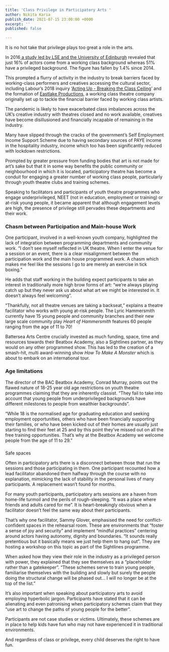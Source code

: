 ```yaml
---
title: 'Class Privilege in Participatory Arts '
author: Nikita Karia
publish_date: 2021-07-15 23:00:00 +0000
excerpt: ''
published: false

---
```

It is no hot take that privilege plays too great a role in the arts.

In 2016[ a study led by LSE and the University of Edinburgh](https://journals.sagepub.com/doi/full/10.1177/0038038516629917?rss=1) revealed that just 16% of actors come from a working class background whereas 51% have a privileged background. The figure has fallen by 1.4% since 2014.

This prompted a flurry of activity in the industry to break barriers faced by working-class performers and creatives accessing the cultural sector, including Labour’s 2018 inquiry ‘[Acting Up - Breaking the Class Ceiling](https://d3n8a8pro7vhmx.cloudfront.net/campaigncountdown/pages/1157/attachments/original/1502725031/Acting-Up-Report.pdf?1502725031)’ and the formation of [Eastlake Productions](https://www.theatren16ltd.co.uk/), a working class theatre company originally set up to tackle the financial barrier faced by working class artists.

The pandemic is likely to have exacerbated class imbalances across the UK’s creative industry with theatres closed and no work available, creatives have become disillusioned and financially incapable of remaining in the industry.

Many have slipped through the cracks of the government’s Self Employment Income Support Scheme due to having secondary sources of PAYE income in the hospitality industry, income which too has been significantly reduced with lockdown restrictions.

  
Prompted by greater pressure from funding bodies that art is not made for art’s sake but that it in some way benefits the public community or neighbourhood in which it is located, participatory theatre has become a conduit for engaging a greater number of working class people, particularly through youth theatre clubs and training schemes.

Speaking to facilitators and participants of youth theatre programmes who engage underprivileged, NEET (not in education, employment or training) or at-risk young people, it became apparent that although engagement levels are high, the presence of privilege still pervades these departments and their work.

### Chasm between Participation and Main-house Work

One participant, involved in a well-known youth company, highlighted the lack of integration between programming departments and community work. “I don’t see myself reflected in UK theatre. When I enter the venue for a session or an event, there is a clear misalignment between the participation work and the main house programmed work. A chasm which makes me feel like the sessions I go to are merely an exercise in tick boxing.”

He adds that staff working in the building expect participants to take an interest in traditionally more high brow forms of art: “we’re always playing catch up but they never ask us about what art we might be interested in. It doesn’t always feel welcoming”.

“Thankfully, not all theatre venues are taking a backseat,” explains a theatre facilitator who works with young at-risk people. The Lyric Hammersmith currently have 15 young people and community branches and their new large scale community play _Heart of Hammersmith_ features 60 people ranging from the age of 11 to 70!

Battersea Arts Centre crucially invested as much funding, space, time and resources towards their Beatbox Academy, also a Sightlines partner, as they would on any other programmed show. This has led to the creation of a smash-hit, multi award-winning show _How To Make A Monster_ which is about to embark on an international tour.

### Age limitations

The director of the BAC Beatbox Academy, Conrad Murray, points out the flawed nature of 18-25 year old age restrictions on youth theatre programmes claiming that they are inherently classist. “They fail to take into account that young people from underprivileged backgrounds have different milestones to people from wealthier backgrounds”.

“While 18 is the normalised age for graduating education and seeking employment opportunities, others who have been financially supporting their families, or who have been kicked out of their homes are usually just starting to find their feet at 25 and by this point they’ve missed out on all the free training opportunities. That’s why at the Beatbox Academy we welcome people from the age of 11 to 29.”

###   
Safe spaces

Often in participatory arts there is a disconnect between those that run the sessions and those participating in them. One participant recounted how a lead facilitator abandoned them halfway through the course with no explanation, mimicking the lack of stability in the personal lives of many participants. A replacement wasn’t found for months.

For many youth participants, participatory arts sessions are a haven from home-life turmoil and the perils of rough-sleeping. “It was a place where friends and adults cared for me”. It is heart-breakingly obvious when a facilitator doesn’t feel the same way about their participants.

That’s why one facilitator, Sammy Glover, emphasised the need for conflict-confident spaces in the rehearsal room. These are environments that “foster a sense of joy and security” and implement “mindful practices” centering around actors having autonomy, dignity and boundaries. “It sounds really pretentious but it basically means we just help them to hang out”. They are hosting a workshop on this topic as part of the Sightlines programme.

When asked how they view their role in the industry as a privileged person with power, they explained that they see themselves as a “placeholder rather than a gatekeeper”. “These schemes serve to train young people, familiarise themselves with the building and slowly but surely the people doing the structural change will be phased out… I will no longer be at the top of the list.”

It’s also important when speaking about participatory arts to avoid employing hyperbolic jargon. Participants have stated that it can be alienating and even patronising when participatory schemes claim that they “use art to change the paths of young people for the better”.

Participants are not case studies or victims. Ultimately, these schemes are in place to help kids have fun who may not have experienced it in traditional environments.

And regardless of class or privilege, every child deserves the right to have fun.